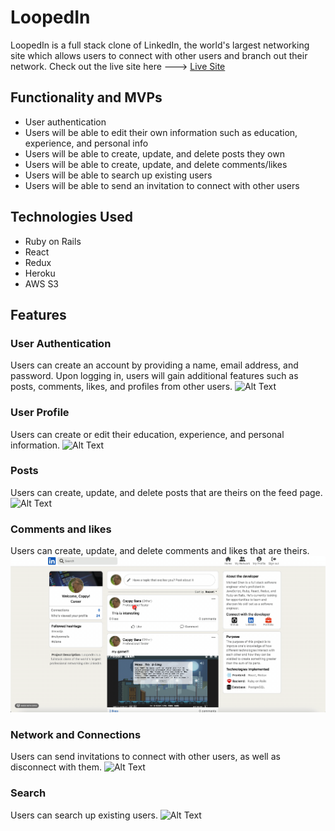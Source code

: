 # LoopedIn 
LoopedIn is a full stack clone of LinkedIn, the world's largest networking site which allows users to connect with other users and branch out their network. Check out the live site here ---> [Live Site](https://loopedin1.herokuapp.com/#/)

## Functionality and MVPs 
* User authentication 
* Users will be able to edit their own information such as education, experience, and personal info
* Users will be able to create, update, and delete posts they own
* Users will be able to create, update, and delete comments/likes 
* Users will be able to search up existing users 
* Users will be able to send an invitation to connect with other users 

## Technologies Used 
* Ruby on Rails 
* React
* Redux 
* Heroku 
* AWS S3 

## Features 
### User Authentication 
Users can create an account by providing a name, email address, and password. Upon logging in, users will gain additional features such as posts, comments, likes, and profiles from other users. 
![Alt Text](https://github.com/shenshuu/LoopedIn/blob/main/app/assets/images/gifs/user_authentication.gif)

### User Profile 
Users can create or edit their education, experience, and personal information.
![Alt Text](https://github.com/shenshuu/LoopedIn/blob/main/app/assets/images/gifs/user_profile.gif)

### Posts 
Users can create, update, and delete posts that are theirs on the feed page. 
![Alt Text](https://github.com/shenshuu/LoopedIn/blob/main/app/assets/images/gifs/posts.gif)

### Comments and likes 
Users can create, update, and delete comments and likes that are theirs. 
![Alt Text](https://github.com/shenshuu/LoopedIn/blob/main/app/assets/images/gifs/comment_likes.gif)

### Network and Connections 
Users can send invitations to connect with other users, as well as disconnect with them. 
![Alt Text](https://github.com/shenshuu/LoopedIn/blob/main/app/assets/images/gifs/network.gif)

### Search 
Users can search up existing users. 
![Alt Text](https://github.com/shenshuu/LoopedIn/blob/main/app/assets/images/gifs/search.gif)
